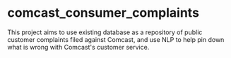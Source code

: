 # comcast_consumer_complaints
This project aims to use existing database as a repository of public customer complaints filed against Comcast, and use NLP to help pin down what is wrong with Comcast's customer service.
